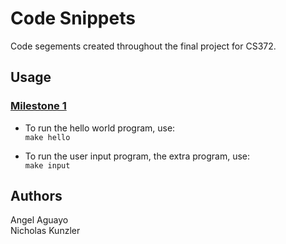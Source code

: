 # Code Snippets
Code segements created throughout the final project for CS372.

## Usage
### <ins>Milestone 1</ins>
* To run the hello world program, use:  
```make hello```

* To run the user input program, the extra program, use:  
```make input```

## Authors
Angel Aguayo  
Nicholas Kunzler

